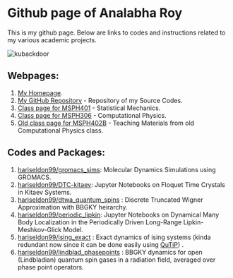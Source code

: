 # Github page of Analabha Roy

This is my github page. Below are links to codes and instructions related to my various academic projects.

![kubackdoor](https://healthchecks.io/b/3/380e4b1b-71f6-4a5a-87d3-a1ef86cb85cb.svg)

## Webpages:
1. [My Homepage](https://physics.utexas.edu/~daneel/).
2. [My GitHub Repository](https://github.com/hariseldon99) - Repository of my Source Codes.
3. [Class page for MSPH401](https://sites.google.com/a/phys.buruniv.ac.in/statmech2/) - Statistical Mechanics.
4. [Class page for MSPH306](https://github.com/hariseldon99/msph306) - Computational Physics.
5. [Old class page for MSPH402B](https://github.com/hariseldon99/msph402b) - Teaching Materials from old Computational Physics class.

## Codes and Packages:

1. [hariseldon99/gromacs_sims](https://github.com/hariseldon99/gromacs_sims): Molecular Dynamics Simulations using GROMACS.
2. [hariseldon99/DTC-kitaev](https://github.com/hariseldon99/DTC-kitaev): Jupyter Notebooks on Floquet Time Crystals in Kitaev Systems.
3. [hariseldon99/dtwa_quantum_spins](https://github.com/hariseldon99/dtwa_quantum_spins) : Discrete Truncated Wigner Approximation with BBGKY heirarchy.
4. [hariseldon99/periodic_lipkin](https://github.com/hariseldon99/periodic_lipkin): Jupyter Notebooks on Dynamical Many Body Localization in the Periodically Driven Long-Range Lipkin-Meshkov-Glick Model.
5. [hariseldon99/ising_exact](https://github.com/hariseldon99/ising_exact) : Exact dynamics of ising systems (kinda redundant now since it can be done easily using [QuTiP](https://qutip.org/)) .
6. [hariseldon99/lindblad_phasepoints](https://github.com/hariseldon99/lindblad_phasepoints) : BBGKY dynamics for open (Lindbladian) quantum spin gases in a radiation field, averaged over phase point operators.
